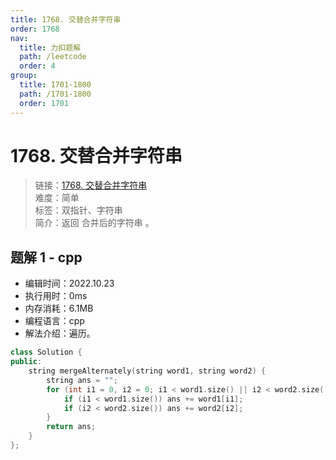 ```yaml
---
title: 1768. 交替合并字符串
order: 1768
nav:
  title: 力扣题解
  path: /leetcode
  order: 4
group:
  title: 1701-1800
  path: /1701-1800
  order: 1701
---
```


# 1768. 交替合并字符串
    
> 链接：[1768. 交替合并字符串](https://leetcode.cn/problems/merge-strings-alternately/)  
> 难度：简单  
> 标签：双指针、字符串  
> 简介：返回 合并后的字符串 。
      
## 题解 1 - cpp
- 编辑时间：2022.10.23
- 执行用时：0ms
- 内存消耗：6.1MB
- 编程语言：cpp
- 解法介绍：遍历。
```cpp
class Solution {
public:
    string mergeAlternately(string word1, string word2) {
        string ans = "";
        for (int i1 = 0, i2 = 0; i1 < word1.size() || i2 < word2.size(); i1++, i2++) {
            if (i1 < word1.size()) ans += word1[i1];
            if (i2 < word2.size()) ans += word2[i2];
        }
        return ans;
    }
};
```

      